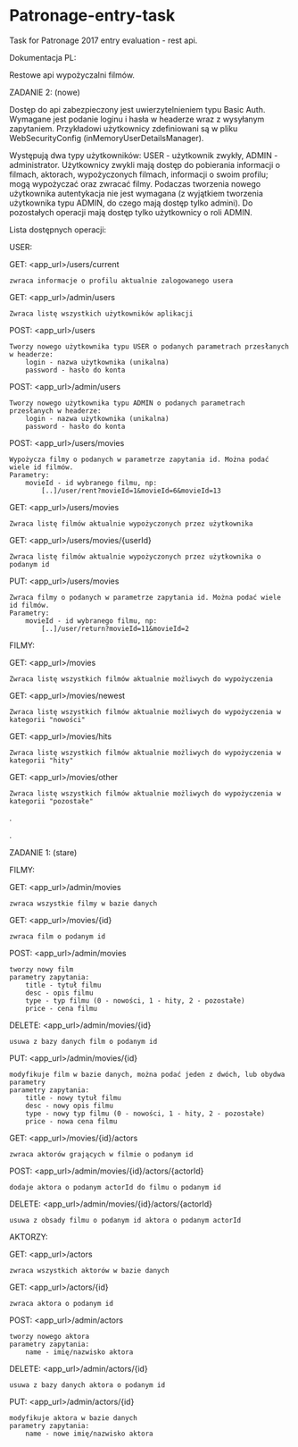 # Patronage-entry-task

Task for Patronage 2017 entry evaluation - rest api.

Dokumentacja PL:

Restowe api wypożyczalni filmów.

ZADANIE 2: (nowe)

Dostęp do api zabezpieczony jest uwierzytelnieniem typu Basic Auth. Wymagane jest podanie loginu i hasła w headerze wraz
z wysyłanym zapytaniem. Przykładowi użytkownicy zdefiniowani są w pliku WebSecurityConfig (inMemoryUserDetailsManager).

Występują dwa typy użytkowników: USER - użytkownik zwykły, ADMIN - administrator. Użytkownicy zwykli mają dostęp do pobierania
informacji o filmach, aktorach, wypożyczonych filmach, informacji o swoim profilu; mogą wypożyczać oraz zwracać filmy.
Podaczas tworzenia nowego użytkownika autentykacja nie jest wymagana (z wyjątkiem tworzenia użytkownika typu ADMIN, do 
czego mają dostęp tylko admini).
Do pozostałych operacji mają dostęp tylko użytkownicy o roli ADMIN.

Lista dostępnych operacji:

USER:

GET: <app_url>/users/current

    zwraca informacje o profilu aktualnie zalogowanego usera
    
GET: <app_url>/admin/users

    Zwraca listę wszystkich użytkowników aplikacji
    
POST: <app_url>/users
    
    Tworzy nowego użytkownika typu USER o podanych parametrach przesłanych w headerze:
        login - nazwa użytkownika (unikalna)
        password - hasło do konta

POST: <app_url>/admin/users

    Tworzy nowego użytkownika typu ADMIN o podanych parametrach przesłanych w headerze:
        login - nazwa użytkownika (unikalna)
        password - hasło do konta
        
POST: <app_url>/users/movies

    Wypożycza filmy o podanych w parametrze zapytania id. Można podać wiele id filmów.
    Parametry:
        movieId - id wybranego filmu, np:
            [..]/user/rent?movieId=1&movieId=6&movieId=13

GET: <app_url>/users/movies

    Zwraca listę filmów aktualnie wypożyczonych przez użytkownika
    
GET: <app_url>/users/movies/{userId}

    Zwraca listę filmów aktualnie wypożyczonych przez użytkownika o podanym id
    
PUT: <app_url>/users/movies

    Zwraca filmy o podanych w parametrze zapytania id. Można podać wiele id filmów.
    Parametry:
        movieId - id wybranego filmu, np:
            [..]/user/return?movieId=11&movieId=2


FILMY:

GET: <app_url>/movies

    Zwraca listę wszystkich filmów aktualnie możliwych do wypożyczenia
    
GET: <app_url>/movies/newest

    Zwraca listę wszystkich filmów aktualnie możliwych do wypożyczenia w kategorii "nowości"

GET: <app_url>/movies/hits

    Zwraca listę wszystkich filmów aktualnie możliwych do wypożyczenia w kategorii "hity"

GET: <app_url>/movies/other

    Zwraca listę wszystkich filmów aktualnie możliwych do wypożyczenia w kategorii "pozostałe"

.

.

ZADANIE 1: (stare)

FILMY:


GET: <app_url>/admin/movies

    zwraca wszystkie filmy w bazie danych

GET: <app_url>/movies/{id}

    zwraca film o podanym id

POST: <app_url>/admin/movies

    tworzy nowy film
    parametry zapytania:
        title - tytuł filmu
        desc - opis filmu
        type - typ filmu (0 - nowości, 1 - hity, 2 - pozostałe)
        price - cena filmu

DELETE: <app_url>/admin/movies/{id}

    usuwa z bazy danych film o podanym id

PUT: <app_url>/admin/movies/{id}

    modyfikuje film w bazie danych, można podać jeden z dwóch, lub obydwa parametry
    parametry zapytania:
        title - nowy tytuł filmu
        desc - nowy opis filmu
        type - nowy typ filmu (0 - nowości, 1 - hity, 2 - pozostałe)
        price - nowa cena filmu

GET: <app_url>/movies/{id}/actors

    zwraca aktorów grających w filmie o podanym id

POST: <app_url>/admin/movies/{id}/actors/{actorId}

    dodaje aktora o podanym actorId do filmu o podanym id

DELETE: <app_url>/admin/movies/{id}/actors/{actorId}

    usuwa z obsady filmu o podanym id aktora o podanym actorId




AKTORZY:


GET: <app_url>/actors

    zwraca wszystkich aktorów w bazie danych

GET: <app_url>/actors/{id}

    zwraca aktora o podanym id

POST: <app_url>/admin/actors

    tworzy nowego aktora
    parametry zapytania:
        name - imię/nazwisko aktora

DELETE: <app_url>/admin/actors/{id}

    usuwa z bazy danych aktora o podanym id

PUT: <app_url>/admin/actors/{id}

    modyfikuje aktora w bazie danych
    parametry zapytania:
        name - nowe imię/nazwisko aktora